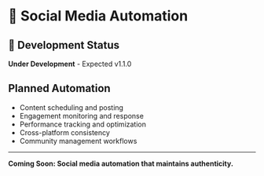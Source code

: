 # 📱 Social Media Automation

## 🚧 Development Status
**Under Development** - Expected v1.1.0

## Planned Automation
- Content scheduling and posting
- Engagement monitoring and response
- Performance tracking and optimization
- Cross-platform consistency
- Community management workflows

---
**Coming Soon: Social media automation that maintains authenticity.**
